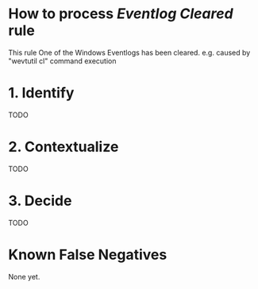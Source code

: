 # How to process *Eventlog Cleared* rule
This rule One of the Windows Eventlogs has been cleared. e.g. caused by "wevtutil cl" command execution

# 1. Identify
TODO

# 2. Contextualize
TODO

# 3. Decide
TODO

# Known False Negatives
None yet.
